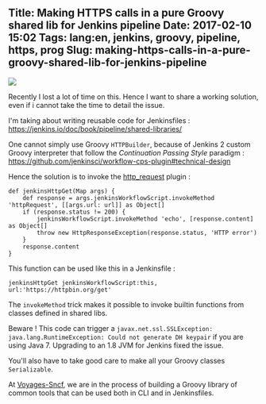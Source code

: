 Title: Making HTTPS calls in a pure Groovy shared lib for Jenkins pipeline
Date: 2017-02-10 15:02
Tags: lang:en, jenkins, groovy, pipeline, https, prog
Slug: making-https-calls-in-a-pure-groovy-shared-lib-for-jenkins-pipeline
---
![](/lucas/blog/content/images/2017/02/butler-devil.png)

Recently I lost a lot of time on this. Hence I want to share a working solution, even if i cannot take the time to detail the issue.

I'm taking about writing reusable code for Jenkinsfiles : https://jenkins.io/doc/book/pipeline/shared-libraries/

One cannot simply use Groovy `HTTPBuilder`, because of Jenkins 2 custom Groovy interpreter that follow the *Continuation Passing Style* paradigm : https://github.com/jenkinsci/workflow-cps-plugin#technical-design

Hence the solution is to invoke the [http_request](https://jenkins.io/doc/pipeline/steps/http_request/) plugin :

    def jenkinsHttpGet(Map args) {
        def response = args.jenkinsWorkflowScript.invokeMethod 'httpRequest', [[args.url: url]] as Object[]
        if (response.status != 200) {
            jenkinsWorkflowScript.invokeMethod 'echo', [response.content] as Object[]
            throw new HttpResponseException(response.status, 'HTTP error')
        }
        response.content
    }

This function can be used like this in a Jenkinsfile :

    jenkinsHttpGet jenkinsWorkflowScript:this, url:'https://httpbin.org/get'

The `invokeMethod` trick makes it possible to invoke builtin functions from classes defined in shared libs.

Beware ! This code can trigger a `javax.net.ssl.SSLException: java.lang.RuntimeException: Could not generate DH keypair` if you are using Java 7. Upgrading to an 1.8 JVM for Jenkins fixed the issue.

You'll also have to take good care to make all your Groovy classes `Serializable`.

At [Voyages-Sncf](https://github.com/voyages-sncf-technologies), we are in the process of building a Groovy library of common tools that can be used both in CLI and in Jenkinsfiles.
